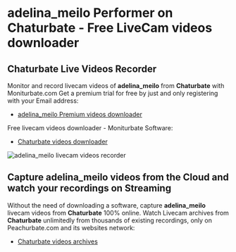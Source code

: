 # adelina_meilo Performer on Chaturbate - Free LiveCam videos downloader

## Chaturbate Live Videos Recorder

Monitor and record livecam videos of **adelina_meilo** from **Chaturbate** with Moniturbate.com
Get a premium trial for free by just and only registering with your Email address:
* [adelina_meilo Premium videos downloader](https://moniturbate.com/request-demo-licence-key.html)

Free livecam videos downloader - Moniturbate Software:
* [Chaturbate videos downloader](https://moniturbate.com/moniturbate-download-software.html)

![adelina_meilo livecam videos recorder](https://peachurnet.com/templates/moniturbate-software.png)


## Capture adelina_meilo videos from the Cloud and watch your recordings on Streaming

Without the need of downloading a software, capture **adelina_meilo** livecam videos from **Chaturbate** 100% online.
Watch Livecam archives from **Chaturbate** unlimitedly from thousands of existing recordings, only on Peachurbate.com and its websites network:
* [Chaturbate videos archives](https://peachurnet.com/)